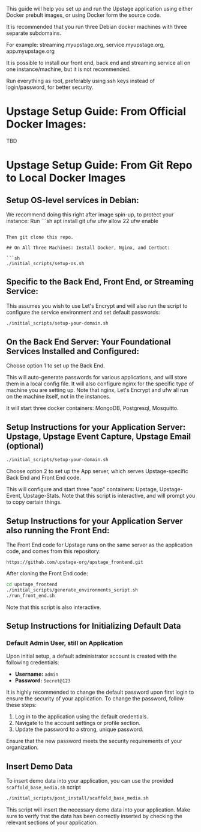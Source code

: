 This guide will help you set up and run the Upstage application using either Docker prebult images,
or using Docker form the source code.

It is recommended that you run three Debian docker machines with three separate subdomains. 

For example: streaming.myupstage.org, service.myupstage.org, app.myupstage.org

It is possible to install our front end, back end and streaming service all on one instance/machine, but it is not recommended. 

Run everything as root, preferably using ssh keys instead of login/password, for better security.

# Upstage Setup Guide: From Official Docker Images:
TBD

# Upstage Setup Guide: From Git Repo to Local Docker Images

## Setup OS-level services in Debian: 

We recommend doing this right after image spin-up, to protect your instance:
Run ```sh
apt install git ufw
ufw allow 22
ufw enable
```

Then git clone this repo.

## On All Three Machines: Install Docker, Nginx, and Certbot:

```sh
./initial_scripts/setup-os.sh
```

## Specific to the Back End, Front End, or Streaming Service:
This assumes you wish to use Let's Encrypt and will also run the script to configure the service environment and set default passwords:
```sh
./initial_scripts/setup-your-domain.sh
```

## On the Back End Server: Your Foundational Services Installed and Configured:
Choose option 1 to set up the Back End.

This will auto-generate passwords for various applications, and will store them in a local config file. It will also configure nginx for the specific type of machine you are setting up. Note that nginx, Let's Encrypt and ufw all run on the machine itself, not in the instances.

It will start three docker containers: MongoDB, Postgresql, Mosquitto.

## Setup Instructions for your Application Server: Upstage, Upstage Event Capture, Upstage Email (optional)

```sh
./initial_scripts/setup-your-domain.sh
```
Choose option 2 to set up the App server, which serves Upstage-specific Back End and Front End code.

This will configure and start three "app" containers: Upstage, Upstage-Event, Upstage-Stats. Note that  this script is interactive, and will prompt you to copy certain things.

## Setup Instructions for your Application Server also running the Front End:

The Front End code for Upstage runs on the same server as the application code, and comes from this repository:

```
https://github.com/upstage-org/upstage_frontend.git
```

After cloning the Front End code:

```sh
cd upstage_frontend
./initial_scripts/generate_environments_script.sh
./run_front_end.sh
```

Note that this script is also interactive. 

## Setup Instructions for Initializing Default Data

### Default Admin User, still on Application

Upon initial setup, a default administrator account is created with the following credentials:

- **Username:** `admin`
- **Password:** `Secret@123`

It is highly recommended to change the default password upon first login to ensure the security of your application. To change the password, follow these steps:

1. Log in to the application using the default credentials.
2. Navigate to the account settings or profile section.
3. Update the password to a strong, unique password.

Ensure that the new password meets the security requirements of your organization.

## Insert Demo Data

To insert demo data into your application, you can use the provided `scaffold_base_media.sh` script

```sh
./initial_scripts/post_install/scaffold_base_media.sh
```

This script will insert the necessary demo data into your application. Make sure to verify that the data has been correctly inserted by checking the relevant sections of your application.
